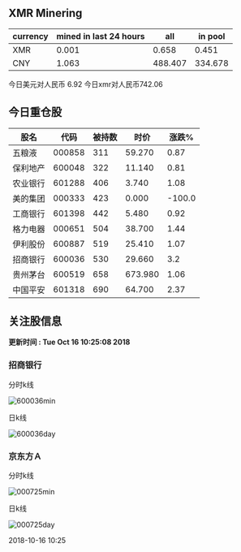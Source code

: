 ## XMR Minering

|currency|mined in last 24 hours|all|in pool|
|---|---|---|---|
|XMR|0.001|0.658|0.451|
|CNY|1.063|488.407|334.678|

今日美元对人民币 6.92	今日xmr对人民币742.06


## 今日重仓股 

|股名|代码|被持数|时价|涨跌%|
|---|---|---|---|---|
|五粮液|000858|311|59.270|0.87|
|保利地产|600048|322|11.140|0.81|
|农业银行|601288|406|3.740|1.08|
|美的集团|000333|423|0.000|-100.0|
|工商银行|601398|442|5.480|0.92|
|格力电器|000651|504|38.700|1.44|
|伊利股份|600887|519|25.410|1.07|
|招商银行|600036|530|29.660|3.2|
|贵州茅台|600519|658|673.980|1.06|
|中国平安|601318|690|64.700|2.37|

## 关注股信息
**更新时间 : Tue Oct 16 10:25:08 2018**
### 招商银行 
分时k线

![600036min](http://image.sinajs.cn/newchart/min/n/sh600036.gif)

日k线

![600036day](http://image.sinajs.cn/newchart/daily/n/sh600036.gif)

### 京东方Ａ 
分时k线

![000725min](http://image.sinajs.cn/newchart/min/n/sz000725.gif)

日k线

![000725day](http://image.sinajs.cn/newchart/daily/n/sz000725.gif)

2018-10-16 10:25